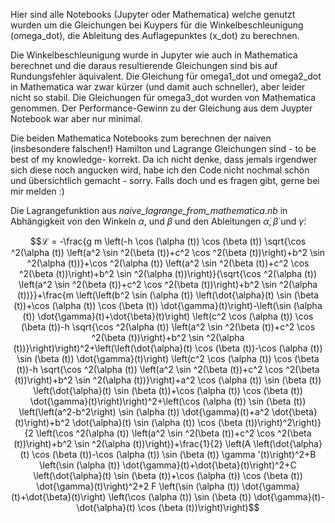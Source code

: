 Hier sind alle Notebooks (Jupyter oder Mathematica) welche genutzt wurden um die Gleichungen bei Kuypers für die Winkelbeschleunigung (omega_dot), die Ableitung des Auflagepunktes (x_dot) zu berechnen.

Die Winkelbeschleunigung wurde in Jupyter wie auch in Mathematica berechnet und die daraus resultierende Gleichungen sind bis auf Rundungsfehler äquivalent. Die Gleichung für omega1_dot und omega2_dot in Mathematica war zwar kürzer (und damit auch schneller), aber leider nicht so stabil. Die Gleichungen für omega3_dot wurden von Mathematica genommen. Der Performance-Gewinn zu der Gleichung aus dem Juypter Notebook war aber nur minimal. 

Die beiden Mathematica Notebooks zum berechnen der naiven (insbesondere falschen!) Hamilton und Lagrange Gleichungen sind - to be best of my knowledge- korrekt. Da ich nicht denke, dass jemals irgendwer sich diese noch angucken wird, habe ich den Code nicht nochmal schön und übersichtlich gemacht - sorry. Falls doch und es fragen gibt, gerne bei mir melden :)


Die Lagrangefunktion aus *naive_lagrange_from_mathematica.nb* in Abhängigkeit von den Winkeln $\alpha,$ und $\beta$ und den Ableitungen $\dot{\alpha}, \dot{\beta}$ und $\dot{\gamma}$:
```math
ℒ = -\frac{g m \left(-h \cos (\alpha (t)) \cos (\beta (t)) \sqrt{\cos ^2(\alpha (t)) \left(a^2 \sin ^2(\beta (t))+c^2 \cos ^2(\beta (t))\right)+b^2 \sin ^2(\alpha (t))}+\cos ^2(\alpha (t)) \left(a^2 \sin ^2(\beta (t))+c^2 \cos
   ^2(\beta (t))\right)+b^2 \sin ^2(\alpha (t))\right)}{\sqrt{\cos ^2(\alpha (t)) \left(a^2 \sin ^2(\beta (t))+c^2 \cos ^2(\beta (t))\right)+b^2 \sin ^2(\alpha (t))}}+\frac{m \left(\left(b^2 \sin (\alpha (t)) \left(\dot{\alpha}(t)
   \sin (\beta (t))+\cos (\alpha (t)) \cos (\beta (t)) \dot{\gamma}(t)\right)-\left(\sin (\alpha (t)) \dot{\gamma}(t)+\dot{\beta}(t)\right) \left(c^2 \cos (\alpha (t)) \cos (\beta (t))-h \sqrt{\cos ^2(\alpha (t)) \left(a^2 \sin ^2(\beta
   (t))+c^2 \cos ^2(\beta (t))\right)+b^2 \sin ^2(\alpha (t))}\right)\right)^2+\left(\left(\dot{\alpha}(t) \cos (\beta (t))-\cos (\alpha (t)) \sin (\beta (t)) \dot{\gamma}(t)\right) \left(c^2 \cos (\alpha (t)) \cos (\beta (t))-h
   \sqrt{\cos ^2(\alpha (t)) \left(a^2 \sin ^2(\beta (t))+c^2 \cos ^2(\beta (t))\right)+b^2 \sin ^2(\alpha (t))}\right)+a^2 \cos (\alpha (t)) \sin (\beta (t)) \left(\dot{\alpha}(t) \sin (\beta (t))+\cos (\alpha (t)) \cos (\beta (t))
   \dot{\gamma}(t)\right)\right)^2+\left(\cos (\alpha (t)) \sin (\beta (t)) \left(\left(a^2-b^2\right) \sin (\alpha (t)) \dot{\gamma}(t)+a^2 \dot{\beta}(t)\right)+b^2 \dot{\alpha}(t) \sin (\alpha (t)) \cos (\beta (t))\right)^2\right)}{2
   \left(\cos ^2(\alpha (t)) \left(a^2 \sin ^2(\beta (t))+c^2 \cos ^2(\beta (t))\right)+b^2 \sin ^2(\alpha (t))\right)}+\frac{1}{2} \left(A \left(\dot{\alpha}(t) \cos (\beta (t))-\cos (\alpha (t)) \sin (\beta (t)) \gamma
   '(t)\right)^2+B \left(\sin (\alpha (t)) \dot{\gamma}(t)+\dot{\beta}(t)\right)^2+C \left(\dot{\alpha}(t) \sin (\beta (t))+\cos (\alpha (t)) \cos (\beta (t)) \dot{\gamma}(t)\right)^2+2 F \left(\sin (\alpha (t)) \dot{\gamma}(t)+\dot{\beta}(t)\right)
   \left(\cos (\alpha (t)) \sin (\beta (t)) \dot{\gamma}(t)-\dot{\alpha}(t) \cos (\beta (t))\right)\right)
```
